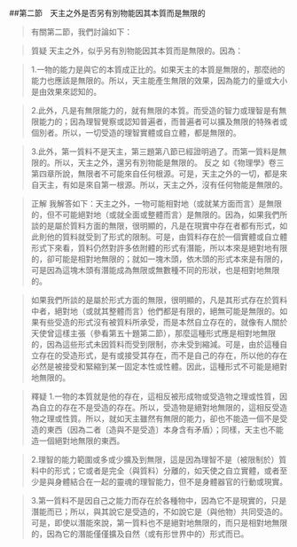 ##第二節　天主之外是否另有別物能因其本質而是無限的
>有關第二節，我們討論如下：

>質疑	天主之外，似乎另有別物能因其本質而是無限的。因為：

>1.一物的能力是與它的本質成正比的。如果天主的本質是無限的，那麼祂的能力也應該是無限的。所以，天主能產生無限的效果，因為能力的量或大小是由效果來認知的。

>2.此外，凡是有無限能力的，就有無限的本質。而受造的智力或理智是有無限能力的；因為理智覺察或認知普遍者，而普遍者可以擴及無限的特殊者或個別者。所以，一切受造的理智實體或自立體，都是無限的。

>3.此外，第一質料不是天主，第三題第八節已經證明過了。而第一質料是無限的。所以，天主之外，還另有別物能是無限的。
反之	如《物理學》卷三第四章所說，無限者不可能來自任何根源。可是，天主之外的一切，都是來自天主，有如是來自第一根源。所以，天主之外，沒有任何物能是無限的。

>正解	我解答如下：天主之外，一物可能相對地（或就某方面而言）是無限的，但不可能絕對地（或就全面或整體而言）是無限的。因為，如果我們所談的是屬於質料方面的無限，很明顯的，凡是在現實中存在者都有形式，如此則他的質料就受到了形式的限制。可是，由質料存在於一個實體或自立體形式下來看，質料仍然對許多依附體的形式有潛能，所以本來是絕對地有限的，卻可能是相對地無限的；就如一塊木頭，依木頭的形式本來是有限的，可是因為這塊木頭有潛能成為無限或無數種不同的形狀，也是相對地無限的。

>如果我們所談的是屬於形式方面的無限，很明顯的，凡是其形式存在於質料中者，絕對地（或就其整體而言）他們都是有限的，絕無可能是無限的。如果有些受造的形式沒有被質料所承受，而是本然自立存在的，就像有人關於天使曾這樣主張（參看第五十題第二節），那麼這種形式應是相對地無限的，因為這些形式未因質料而受到限制，亦未受到縮減。可是，由於這種自立存在的受造形式，是有或接受其存在，而不是自己的存在，所以他的存在必然是被接受和緊縮到某一固定本性或性體。因此，這種形式不可能是絕對地無限的。

>釋疑	1.一物的本質就是他的存在，這相反被形成物或受造物之理或性質，因為自立的存在不是受造的存在。所以，受造物是絕對地無限的，這相反受造物之理或性質。所以，就如天主雖然有無限的能力，卻也不能造一個不是受造的東西（因為二者〔造與不是受造〕本身含有矛盾）；同樣，天主也不能造一個絕對地無限的東西。

>2.理智的能力範圍或多或少擴及到無限，這是因為理智不是（被限制於）質料中的形式；它或者是完全（與質料）分離的，如天使之自立實體，或者至少是與身體結合在一起的靈魂的理智能力，但不是身體器官的行動或現實。

>3.第一質料不是因自己之能力而存在於各種物中，因為它不是現實的，只是潛能而已；所以，與其說它是受造的，不如說它是（與他物）共同受造的。可是，即使以潛能來說，第一質料也不是絕對地無限的，而只是相對地無限的，因為它的潛能僅僅擴及自然（或有形世界中的）形式而已。
